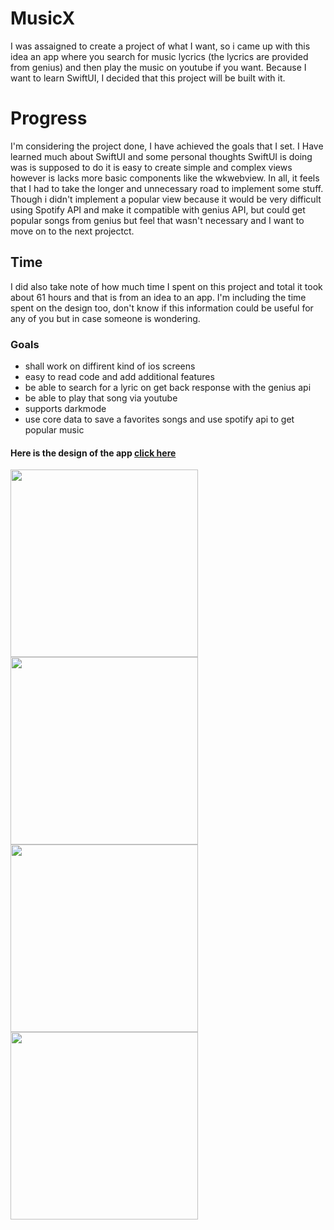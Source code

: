 # MusicX
I was assaigned to create a project of what I want, so i came up with this idea an app where 
you search for music lycrics (the lycrics are provided from genius) and then play the music on youtube if you want. 
Because I want to learn SwiftUI, I decided that this project will be built with it.

<h1>Progress</h1>
I'm considering the project done, I have achieved the goals that I set. I Have learned much about SwiftUI and some personal thoughts SwiftUI is doing was is supposed to do it is easy to create simple and complex views however is lacks more basic components like the wkwebview. In all, it feels that I had to take the longer and unnecessary road to implement some stuff. Though i didn't implement a popular view because it would be very difficult using Spotify API and make it compatible with genius API, but could get popular songs from genius but feel that wasn't necessary and I want to move on to the next projectct. 

<h2>Time</h2>
I did also take note of how much time I spent on this project and total it took about 61 hours and that is from an idea to an app. I'm including the time spent on the design too, don't know if this information could be useful for any of you but in case someone is wondering. 


<h3> Goals </h3>

 * shall work on diffirent kind of ios screens
 * easy to read code and add additional features 
 * be able to search for a lyric on get back response with the genius api
 * be able to play that song via youtube 
 * supports darkmode 
 * use core data to save a favorites songs and use spotify api to get popular music 

 <h4> Here is the design of the app <a href="https://app.moqups.com/bou3VM1FEo/view">click here</a></h4>

<img src="https://i.postimg.cc/ZKTpCxym/Sk-rmavbild-2020-02-10-kl-13-24-16.png" width=300>
<img src="https://i.postimg.cc/brbPPnpF/Sk-rmavbild-2020-02-10-kl-13-24-31.png" width=300>
<img src="https://i.postimg.cc/zXFmk8BW/Sk-rmavbild-2020-02-10-kl-13-24-39.png" width=300>
<img src="https://i.postimg.cc/kX9zGzc5/Sk-rmavbild-2020-02-10-kl-13-28-12.png" width=300>

